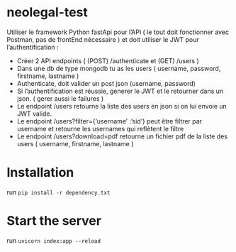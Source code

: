 # neolegal-test

Utiliser le framework Python fastApi pour l’API ( le tout doit fonctionner avec Postman, pas de frontEnd nécessaire ) et doit utiliser le JWT pour l’authentification :
 
- Créer 2 API endpoints ( (POST) /authenticate et (GET) /users ) 
- Dans une db de type mongodb tu as les users ( username, password, firstname, lastname )
- Authenticate, doit valider un post json (username, password)
- Si l’authentification est réussie, generer le JWT et le retourner dans un json. ( gerer aussi le failures )
- Le endpoint /users retourne la liste des users en json si on lui envoie un JWT valide.
- Le endpoint /users?filter={‘username’ :’sid’} peut être filtrer par username et retourne les usernames qui reflètent le filtre
- Le endpoint /users?download=pdf retourne un fichier pdf de la liste des users ( username, firstname, lastname )

# Installation

run `pip install -r dependency.txt`

# Start the server
run `uvicorn index:app --reload`
